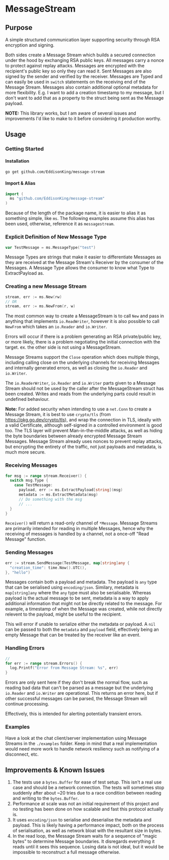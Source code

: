 # MessageStream

## Purpose
A simple structured communication layer supporting security through RSA encryption and signing.

Both sides create a Message Stream which builds a secured connection under the hood by exchanging RSA public keys. All messages carry a nonce to protect against replay attacks.
Messages are encrypted with the recipient's public key so only they can read it. Sent Messages are also signed by the sender and verified by the receiver.
Messages are Typed and can easily be used in `switch` statements on the receiving end of the Message Stream. 
Messages also contain additional optional metadata for more flexibility. E.g. I want to add a creation timestamp to my message, but I don't want to add that as a property to the struct being sent as the Message payload.

**NOTE:** This library works, but I am aware of several issues and improvements I'd like to make to it before considering it production worthy.

## Usage

### Getting Started
#### Installation
```bash
go get github.com/EddisonKing/message-stream
```

#### Import & Alias
```go
import (
  ms "github.com/EddisonKing/message-stream"
)
```

Because of the length of the package name, it is easier to alias it as something simple, like `ms`. The following examples assume this alias has been used, otherwise, reference it as `messagestream`.

### Explicit Definition of New Message Type
```go
var TestMessage = ms.MessageType("test")
```

Message Types are strings that make it easier to differentiate Messages as they are received at the Message Stream's Receiver by the consumer of the Messages. A Message Type allows the consumer to know what Type to ExtractPayload as. 

### Creating a new Message Stream
```go
stream, err := ms.New(rw)
// OR
stream, err := ms.NewFrom(r, w)
```

The most common way to create a MessageStream is to call `New` and pass in anything that implements `io.ReadWriter`, however it is also possible to call `NewFrom` which takes an `io.Reader` and `io.Writer`.

Errors will occur if there is a problem generating an RSA private/public key, or more likely, there is a problem negotiating the initial connection with the target. ex. the other side is not using a MessageStream.

Message Streams support the `Close` operation which does multiple things, including calling close on the underlying channels for receiving Messages and internally generated errors, as well as closing the `io.Reader` and `io.Writer`. 

The `io.ReaderWriter`, `io.Reader` and `io.Writer` parts given to a Message Stream should not be used by the caller after the MessageStream struct has been created. Writes and reads from the underlying parts could result in undefined behaviour.

**Note:** For added security when intending to use a `net.Conn` to create a Message Stream, it is best to use `crypto/tls` (from https://pkg.go.dev/crypto/tls), and wrap the connection in TLS, ideally with a valid Certificate, although self-signed in a controlled environment is good too. The TLS layer will prevent Man-in-the-middle attacks, as well as hiding the byte boundaries between already encrypted Message Stream Messages. Message Stream already uses nonces to prevent replay attacks, but encrypting the entirety of the traffic, not just payloads and metadata, is much more secure.

### Receiving Messages
```go
for msg := range stream.Receiver() {
  switch msg.Type {
    case TestMessage:
      payload, err := ms.ExtractPayload[string](msg)
      metadata := ms.ExtractMetadata(msg)
      // Do something with the msg
      // ...
  }
}
```

`Receiver()` will return a read-only channel of `*Message`. Message Streams are primarily intended for reading in multiple Messages, hence why the receiving of messages is handled by a channel, not a once-off "Read Message" function. 

### Sending Messages
```go
err := stream.SendMessage(TestMessage, map[string]any {
  "creation_time": time.Now().UTC(),
}, "hello")
```

Messages contain both a payload and metadata. The payload is `any` type that can be serialised using `encoding/json`. Similary, metadata is `map[string]any` where the `any` type must also be serialisable.
Whereas payload is the actual message to be sent, metadata is a way to apply additional information that might not be directly related to the message. For example, a timestamp of when the Message was created, while not directly relevent to the payload, might be useful to the recipient.

This will error if unable to serialize either the metadata or payload. A `nil` can be passed to both the `metadata` and `payload` field, effectively being an empty Message that can be treated by the receiver like an event.

### Handling Errors
```go
// 
for err := range stream.Errors() {
  log.Printf("Error from Message Stream: %s", err)
}
```

Errors are only sent here if they don't break the normal flow, such as reading bad data that can't be parsed as a message but the underlying `io.Reader` and `io.Writer` are operational. This returns an error here, but if other successful messages can be parsed, the Message Stream will continue processing.

Effectively, this is intended for alerting potentially transient errors.

### Examples
Have a look at the chat client/server implementation using Message Streams in the `./examples` folder. Keep in mind that a real implementation would need more work to handle network resiliency such as notifying of a disconnect, etc.

## Improvements & Known Issues
1. The tests use a `bytes.Buffer` for ease of test setup. This isn't a real use case and should be a network connection. The tests will sometimes stop suddenly after about ~20 tries due to a race condition between reading and writing to the `bytes.Buffer`.
2. Performance at scale was not an initial requirement of this project and no testing has been done on how scalable and fast this protocol actually is. 
3. It uses `encoding/json` to serialise and deserialise the metadata and payload. This is likely having a performance impact, both on the process of serialisation, as well as network bloat with the resultant size in bytes.
4. In the read loop, the Message Stream waits for a sequence of "magic bytes" to determine Message boundaries. It disregards everything it reads until it sees this sequence. Losing data is not ideal, but it would be impossible to reconstruct a full message otherwise.
